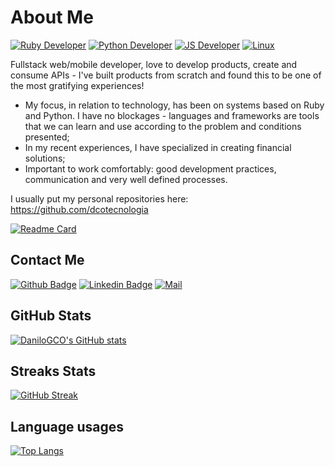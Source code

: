 # About Me

[![Ruby Developer](https://img.shields.io/badge/Ruby-CC0000?style=for-the-badge&logo=ruby&logoColor=white)](#)
[![Python Developer](https://img.shields.io/badge/Python-FFD43B?style=for-the-badge&logo=python&logoColor=blue)](#)
[![JS Developer](https://img.shields.io/badge/JS-F0F000?style=for-the-badge&logo=javascript&logoColor=blue)](#)
[![Linux](https://img.shields.io/badge/Linux-CCCCCC?style=for-the-badge&logo=manjaro&logoColor=blue)](#)

Fullstack web/mobile developer, love to develop products, create and consume APIs - I've built products from scratch and found this to be one of the most gratifying experiences!
- My focus, in relation to technology, has been on systems based on Ruby and Python. I have no blockages - languages and frameworks are tools that we can learn and use according to the problem and conditions presented;
- In my recent experiences, I have specialized in creating financial solutions;
- Important to work comfortably: good development practices, communication and very well defined processes.

I usually put my personal repositories here: <https://github.com/dcotecnologia>

[![Readme Card](https://github-readme-stats.vercel.app/api/pin/?username=dcotecnologia&repo=.github)](https://github.com/anuraghazra/github-readme-stats)

## Contact Me

[![Github Badge](https://img.shields.io/badge/-Github-000?style=flat-square&logo=Github&logoColor=white&link=LINK_GIT)](https://github.com/danilogco)
[![Linkedin Badge](https://img.shields.io/badge/-LinkedIn-blue?style=flat-square&logo=Linkedin&logoColor=white&link=LINK_LINKEDIN)](https://www.linkedin.com/in/danilogco/)
[![Mail](https://img.shields.io/badge/Gmail-D14836?style=flat-square&logo=gmail&logoColor=white)](mailto:danilogcarolino)

## GitHub Stats

[![DaniloGCO's GitHub stats](https://github-readme-stats.vercel.app/api?username=danilogco&show_icons=true&title_color=fff&icon_color=79ff97&text_color=9f9f9f&bg_color=151515)](https://github.com/anuraghazra/github-readme-stats)

## Streaks Stats

[![GitHub Streak](http://github-readme-streak-stats.herokuapp.com?user=danilogco&theme=dark&date_format=j%20M%5B%20Y%5D&show_icons=true&title_color=fff&icon_color=79ff97&text_color=9f9f9f&bg_color=151515)](https://git.io/streak-stats)

## Language usages

[![Top Langs](https://github-readme-stats.vercel.app/api/top-langs/?username=danilogco&layout=full&show_icons=true&title_color=fff&icon_color=79ff97&text_color=9f9f9f&bg_color=151515)](https://github.com/danilogco/github-readme-stats)
